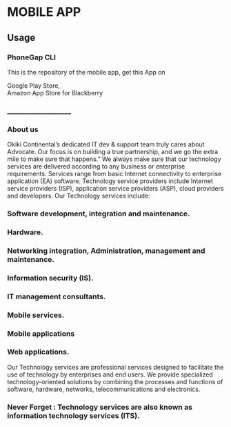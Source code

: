 # MOBILE APP

## Usage

### PhoneGap CLI

This is the repository of the mobile app, get this App on

Google Play Store,<br>
Amazon App Store for Blackberry


### ___________________

### About us

Okiki Continental’s dedicated IT dev & support team truly cares about Advocate. Our focus is on building a true partnership, and we go the extra mile to make sure that happens.” We always make sure that our technology services are delivered according to any business or enterprise requirements. Services range from basic Internet connectivity to enterprise application (EA) software. Technology service providers include Internet service providers (ISP), application service providers (ASP), cloud providers and developers.
Our Technology services include:<br>
### Software development, integration and maintenance.
### Hardware.
### Networking integration, Administration, management and maintenance.
### Information security (IS).
### IT management consultants.
### Mobile services.
### Mobile applications
### Web applications.
Our Technology services are professional services designed to facilitate the use of technology by enterprises and end users. We provide specialized technology-oriented solutions by combining the processes and functions of software, hardware, networks, telecommunications and electronics.

### Never Forget : Technology services are also known as information technology services (ITS).
